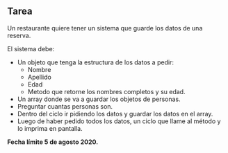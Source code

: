 ## Tarea

Un restaurante quiere tener un sistema que guarde los datos de una reserva.

El sistema debe:

- Un objeto que tenga la estructura de los datos a pedir:
  - Nombre
  - Apellido
  - Edad
  - Metodo que retorne los nombres completos y su edad.
- Un array donde se va a guardar los objetos de personas.
- Preguntar cuantas personas son.
- Dentro del ciclo ir pidiendo los datos y guardar los datos en el array.
- Luego de haber pedido todos los datos, un ciclo que llame al método y lo imprima en pantalla.



**Fecha límite 5 de agosto 2020.**